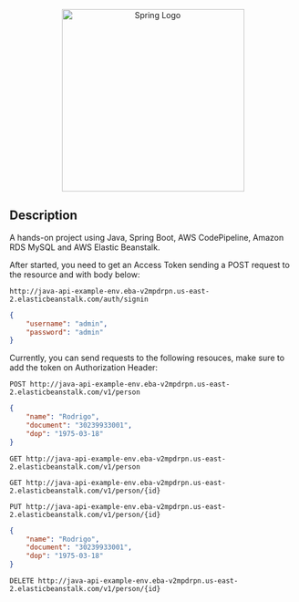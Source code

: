 <p align="center">
  <a ><img src="https://spring.io/images/spring-logo-9146a4d3298760c2e7e49595184e1975.svg" width="320" alt="Spring Logo" /></a>
</p>


## Description

A hands-on project using Java, Spring Boot, AWS CodePipeline, Amazon RDS MySQL and AWS Elastic Beanstalk.

After started, you need to get an Access Token sending a POST request to the resource and with body below:  

```
http://java-api-example-env.eba-v2mpdrpn.us-east-2.elasticbeanstalk.com/auth/signin
```

```json
{
    "username": "admin",
    "password": "admin"
}
```

Currently, you can send requests to the following resouces, make sure to add the token on Authorization Header: 

```
POST http://java-api-example-env.eba-v2mpdrpn.us-east-2.elasticbeanstalk.com/v1/person
```
```json
{
    "name": "Rodrigo",
    "document": "30239933001",
    "dop": "1975-03-18"
}
```

```
GET http://java-api-example-env.eba-v2mpdrpn.us-east-2.elasticbeanstalk.com/v1/person
```

```
GET http://java-api-example-env.eba-v2mpdrpn.us-east-2.elasticbeanstalk.com/v1/person/{id}
```

```
PUT http://java-api-example-env.eba-v2mpdrpn.us-east-2.elasticbeanstalk.com/v1/person/{id}
```
```json
{
    "name": "Rodrigo",
    "document": "30239933001",
    "dop": "1975-03-18"
}
```

```
DELETE http://java-api-example-env.eba-v2mpdrpn.us-east-2.elasticbeanstalk.com/v1/person/{id}
```
